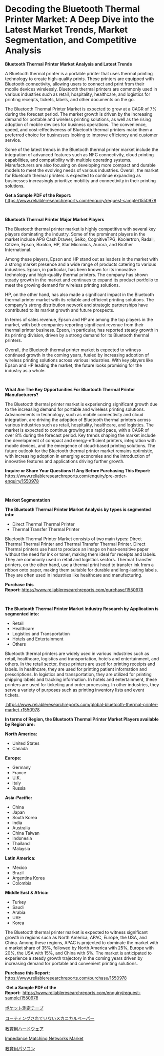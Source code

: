 <p><h1>Decoding the Bluetooth Thermal Printer Market: A Deep Dive into the Latest Market Trends, Market Segmentation, and Competitive Analysis</h1></p><p><strong>Bluetooth Thermal Printer Market Analysis and Latest Trends</strong></p>
<p><p>A Bluetooth thermal printer is a portable printer that uses thermal printing technology to create high-quality prints. These printers are equipped with Bluetooth connectivity, allowing users to connect and print from their mobile devices wirelessly. Bluetooth thermal printers are commonly used in various industries such as retail, hospitality, healthcare, and logistics for printing receipts, tickets, labels, and other documents on the go.</p><p>The Bluetooth Thermal Printer Market is expected to grow at a CAGR of 7% during the forecast period. The market growth is driven by the increasing demand for portable and wireless printing solutions, as well as the rising adoption of mobile devices for business operations. The convenience, speed, and cost-effectiveness of Bluetooth thermal printers make them a preferred choice for businesses looking to improve efficiency and customer service.</p><p>Some of the latest trends in the Bluetooth thermal printer market include the integration of advanced features such as NFC connectivity, cloud printing capabilities, and compatibility with multiple operating systems. Manufacturers are also focusing on developing more compact and durable models to meet the evolving needs of various industries. Overall, the market for Bluetooth thermal printers is expected to continue expanding as businesses increasingly prioritize mobility and connectivity in their printing solutions.</p></p>
<p><strong>Get a Sample PDF of the Report:&nbsp;</strong> <a href="https://www.reliableresearchreports.com/enquiry/request-sample/1550978">https://www.reliableresearchreports.com/enquiry/request-sample/1550978</a></p>
<p>&nbsp;</p>
<p><strong>Bluetooth Thermal Printer Major Market Players</strong></p>
<p><p>The Bluetooth thermal printer market is highly competitive with several key players dominating the industry. Some of the prominent players in the market include APG Cash Drawer, Seiko, CognitiveTPG, Koolertron, Radall, Citizen, Epson, Bixolon, HP, Star Micronics, Aurora, and Brother International.</p><p>Among these players, Epson and HP stand out as leaders in the market with a strong market presence and a wide range of products catering to various industries. Epson, in particular, has been known for its innovative technology and high-quality thermal printers. The company has shown steady growth in the market and continues to expand its product portfolio to meet the growing demand for wireless printing solutions.</p><p>HP, on the other hand, has also made a significant impact in the Bluetooth thermal printer market with its reliable and efficient printing solutions. The company's strong distribution network and strategic partnerships have contributed to its market growth and future prospects.</p><p>In terms of sales revenue, Epson and HP are among the top players in the market, with both companies reporting significant revenue from their thermal printer business. Epson, in particular, has reported steady growth in its printing division, driven by a strong demand for its Bluetooth thermal printers.</p><p>Overall, the Bluetooth thermal printer market is expected to witness continued growth in the coming years, fueled by increasing adoption of wireless printing solutions across various industries. With key players like Epson and HP leading the market, the future looks promising for the industry as a whole.</p></p>
<p>&nbsp;</p>
<p><strong>What Are The Key Opportunities For Bluetooth Thermal Printer Manufacturers?</strong></p>
<p><p>The Bluetooth thermal printer market is experiencing significant growth due to the increasing demand for portable and wireless printing solutions. Advancements in technology, such as mobile connectivity and cloud integration, are driving the adoption of Bluetooth thermal printers across various industries such as retail, hospitality, healthcare, and logistics. The market is expected to continue growing at a rapid pace, with a CAGR of over 8% during the forecast period. Key trends shaping the market include the development of compact and energy-efficient printers, integration with mobile devices, and the emergence of cloud-based printing solutions. The future outlook for the Bluetooth thermal printer market remains optimistic, with increasing adoption in emerging economies and the introduction of innovative features and applications driving further growth.</p></p>
<p><strong>Inquire or Share Your Questions If Any Before Purchasing This Report:</strong> <a href="https://www.reliableresearchreports.com/enquiry/pre-order-enquiry/1550978">https://www.reliableresearchreports.com/enquiry/pre-order-enquiry/1550978</a></p>
<p>&nbsp;</p>
<p><strong>Market Segmentation</strong></p>
<p><strong>The Bluetooth Thermal Printer Market Analysis by types is segmented into:</strong></p>
<p><ul><li>Direct Thermal Thermal Printer</li><li>Thermal Transfer Thermal Printer</li></ul></p>
<p><p>Bluetooth Thermal Printer Market consists of two main types: Direct Thermal Thermal Printer and Thermal Transfer Thermal Printer. Direct Thermal printers use heat to produce an image on heat-sensitive paper without the need for ink or toner, making them ideal for receipts and labels. They are commonly used in retail and logistics sectors. Thermal Transfer printers, on the other hand, use a thermal print head to transfer ink from a ribbon onto paper, making them suitable for durable and long-lasting labels. They are often used in industries like healthcare and manufacturing.</p></p>
<p><strong>Purchase this Report:&nbsp;</strong><a href="https://www.reliableresearchreports.com/purchase/1550978">https://www.reliableresearchreports.com/purchase/1550978</a></p>
<p>&nbsp;</p>
<p><strong>The Bluetooth Thermal Printer Market Industry Research by Application is segmented into:</strong></p>
<p><ul><li>Retail</li><li>Healthcare</li><li>Logistics and Transportation</li><li>Hotels and Entertainment</li><li>Others</li></ul></p>
<p><p>Bluetooth thermal printers are widely used in various industries such as retail, healthcare, logistics and transportation, hotels and entertainment, and others. In the retail sector, these printers are used for printing receipts and labels. In healthcare, they are used for printing patient information and prescriptions. In logistics and transportation, they are utilized for printing shipping labels and tracking information. In hotels and entertainment, these printers are used for ticketing and order processing. In other industries, they serve a variety of purposes such as printing inventory lists and event tickets.</p></p>
<p><a href="https://www.reliableresearchreports.com/global-bluetooth-thermal-printer-market-r1550978">&nbsp;https://www.reliableresearchreports.com/global-bluetooth-thermal-printer-market-r1550978</a></p>
<p><strong>In terms of Region, the Bluetooth Thermal Printer Market Players available by Region are:</strong></p>
<p>
    <p> <strong> North America: </strong>
        <ul>
            <li>United States</li>
            <li>Canada</li>
        </ul>
        </p> 
    <p> <strong> Europe: </strong>
        <ul>
            <li>Germany</li>
            <li>France</li>
            <li>U.K.</li>
            <li>Italy</li>
            <li>Russia</li>
        </ul>
        </p> 
    <p> <strong> Asia-Pacific: </strong>
        <ul>
            <li>China</li>
            <li>Japan</li>
            <li>South Korea</li>
            <li>India</li>
            <li>Australia</li>
            <li>China Taiwan</li>
            <li>Indonesia</li>
            <li>Thailand</li>
            <li>Malaysia</li>
        </ul>
        </p> 
    <p> <strong> Latin America: </strong>
        <ul>
            <li>Mexico</li>
            <li>Brazil</li>
            <li>Argentina Korea</li>
            <li>Colombia</li>
        </ul>
        </p> 
    <p> <strong> Middle East & Africa: </strong>
        <ul>
            <li>Turkey</li>
            <li>Saudi</li>
            <li>Arabia</li>
            <li>UAE</li>
            <li>Korea</li>
        </ul>
    </p>
    </p>
<p><p>The Bluetooth thermal printer market is expected to witness significant growth in regions such as North America, APAC, Europe, the USA, and China. Among these regions, APAC is projected to dominate the market with a market share of 35%, followed by North America with 25%, Europe with 20%, the USA with 15%, and China with 5%. The market is anticipated to experience a steady growth trajectory in the coming years driven by increasing demand for portable and convenient printing solutions.</p></p>
<p><strong>Purchase this Report: </strong><a href="https://www.reliableresearchreports.com/purchase/1550978">https://www.reliableresearchreports.com/purchase/1550978</a></p>
<p>&nbsp;<strong>Get a Sample PDF of the Report:&nbsp;&nbsp;</strong><a href="https://www.reliableresearchreports.com/enquiry/request-sample/1550978">https://www.reliableresearchreports.com/enquiry/request-sample/1550978</a></p>
<p><strong></strong></p>
<p><p><a href="https://medium.com/@peterpatel626/%E3%83%9D%E3%82%B1%E3%83%83%E3%83%88%E5%B7%BB%E3%81%8D%E5%B0%BA%E5%B8%82%E5%A0%B4-%E7%AB%B6%E4%BA%89%E5%88%86%E6%9E%90-%E5%B8%82%E5%A0%B4%E5%8B%95%E5%90%91-2031%E5%B9%B4%E3%81%BE%E3%81%A7%E3%81%AE%E4%BA%88%E6%B8%AC-c63c6a30c36a">ポケット測定テープ</a></p><p><a href="https://medium.com/@abdulkoss2015/2024%E5%B9%B4%E3%81%8B%E3%82%892031%E5%B9%B4%E3%81%BE%E3%81%A7%E3%81%AE%E6%9C%9F%E9%96%93%E3%81%AB%E4%BA%88%E6%B8%AC%E3%81%95%E3%82%8C%E3%82%8B%E6%9C%AA%E3%82%B3%E3%83%BC%E3%83%86%E3%82%A3%E3%83%B3%E3%82%B0%E6%A9%9F%E6%A2%B0%E7%94%A8%E7%B4%99%E5%B8%82%E5%A0%B4%E3%81%AE%E5%88%86%E6%9E%90%E3%81%A8%E3%82%B5%E3%82%A4%E3%82%BA-5ec5abb01984">コーティングされていないメカニカルペーパー</a></p><p><a href="https://github.com/laurenreichert/Market-Research-Report-List-1/blob/main/877161727207.md">教育用ハードウェア</a></p><p><a href="https://github.com/zjyglelu/Market-Research-Report-List-2/blob/main/impedance-matching-networks-market.md">Impedance Matching Networks Market</a></p><p><a href="https://github.com/RodHoppe07/Market-Research-Report-List-1/blob/main/993246627208.md">教育用パソコン</a></p></p>
